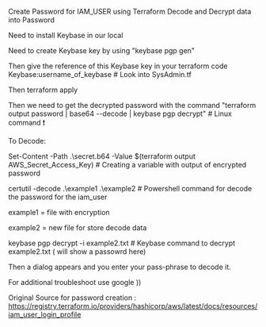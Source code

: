 Create Password for IAM_USER using Terraform Decode and Decrypt data into Password

Need to install Keybase in our local

Need to create Keybase key by using "keybase pgp gen"

Then give the reference of this Keybase key in your terraform code Keybase:username_of_keybase # Look into SysAdmin.tf

Then terraform apply

Then we need to get the decrypted password with the command "terraform output password | base64 --decode | keybase pgp decrypt" # Linux command ❗

To Decode:

Set-Content -Path .\secret.b64 -Value $(terraform output AWS_Secret_Access_Key)  # Creating a variable with output of encrypted password

certutil -decode .\example1 .\example2 # Powershell command for decode the password for the iam_user

example1 = file with encryption 

example2 = new file for store decode data

keybase pgp decrypt -i example2.txt # Keybase command to decrypt example2.txt ( will show a passowrd here) 

Then a dialog appears and you enter your pass-phrase to decode it.

For additional troubleshoot use google ))

Original Source for password creation : https://registry.terraform.io/providers/hashicorp/aws/latest/docs/resources/iam_user_login_profile
